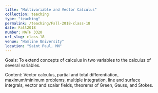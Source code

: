 ```yaml
---
title: "Multivariable and Vector Calculus"
collection: teaching
type: "teaching"
permalink: /teaching/Fall-2018-class-18
date: Fall2018
number: MATH 3320
url_slug: class-18
venue: "Hamline University"
location: "Saint Paul, MN"
---
```


Goals: To extend concepts of calculus in two variables to the calculus of several variables.

Content: Vector calculus, partial and total differentiation, maximum/minimum problems, multiple integration, line and surface integrals, vector and scalar fields, theorems of Green, Gauss, and Stokes.
